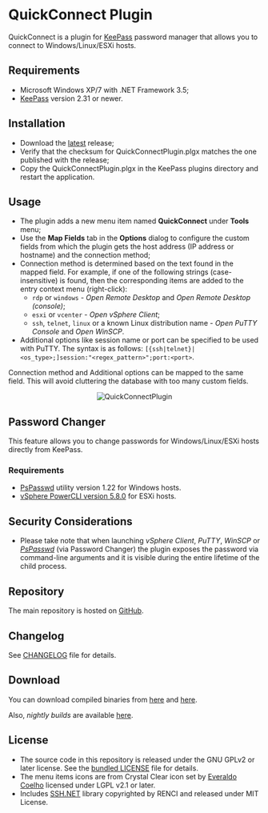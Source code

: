 # QuickConnect Plugin

QuickConnect is a plugin for [KeePass](http://keepass.info) password manager that allows you to connect to Windows/Linux/ESXi hosts.

## Requirements

- Microsoft Windows XP/7 with .NET Framework 3.5;
- [KeePass](http://keepass.info) version 2.31 or newer.

## Installation

- Download the [latest](https://github.com/cristianst85/QuickConnectPlugin/releases/latest) release;
- Verify that the checksum for QuickConnectPlugin.plgx matches the one published with the release;
- Copy the QuickConnectPlugin.plgx in the KeePass plugins directory and restart the application.

## Usage

- The plugin adds a new menu item named **QuickConnect** under **Tools** menu;
- Use the **Map Fields** tab in the **Options** dialog to configure the custom fields from which the plugin gets the host address (IP address or hostname) and the connection method;
- Connection method is determined based on the text found in the mapped field. For example, if one of the following strings (case-insensitive) is found, then the corresponding items are added to the entry context menu (right-click):
    * `rdp` or `windows` - *Open Remote Desktop* and *Open Remote Desktop (console)*;
    * `esxi` or `vcenter` - *Open vSphere Client*;
    * `ssh`, `telnet`, `linux` or a known Linux distribution name - *Open PuTTY Console* and *Open WinSCP*.
- Additional options like session name or port can be specified to be used with PuTTY. The syntax is as follows:
    `[{ssh|telnet}|<os_type>;]session:"<regex_pattern>";port:<port>`.

Connection method and Additional options can be mapped to the same field. This will avoid cluttering the database with too many custom fields.

<p align="center"><img src="https://raw.github.com/cristianst85/QuickConnectPlugin/master/docs/screenshot.png" alt="QuickConnectPlugin" /></p>

## Password Changer

This feature allows you to change passwords for Windows/Linux/ESXi hosts directly from KeePass.

### Requirements

- [PsPasswd](https://technet.microsoft.com/en-us/sysinternals/bb897543.aspx) utility version 1.22 for Windows hosts.
- [vSphere PowerCLI version 5.8.0](https://developercenter.vmware.com/tool/vsphere_powercli/5.8.0) for ESXi hosts.

## Security Considerations

- Please take note that when launching *vSphere Client*, *PuTTY*, *WinSCP* or [*PsPasswd*](https://technet.microsoft.com/en-us/sysinternals/bb897543.aspx) (via Password Changer) the plugin exposes the password via command-line arguments and it is visible during the entire lifetime of the child process.

## Repository

The main repository is hosted on [GitHub](https://github.com/cristianst85/QuickConnectPlugin).

## Changelog

See [CHANGELOG](https://github.com/cristianst85/QuickConnectPlugin/blob/master/CHANGELOG.md) file for details.

## Download

You can download compiled binaries from [here](https://github.com/cristianst85/QuickConnectPlugin/releases/) and [here](http://www.disruptivesoftware.ro/projects/QuickConnectPlugin/).

Also, _nightly builds_ are available [here](http://www.disruptivesoftware.ro/projects/QuickConnectPlugin/nightly/).

## License

* The source code in this repository is released under the GNU GPLv2 or later license. See the [bundled LICENSE](https://github.com/cristianst85/QuickConnectPlugin/blob/master/LICENSE) file for details.
* The menu items icons are from Crystal Clear icon set by [Everaldo Coelho](http://www.everaldo.com/) licensed under LGPL v2.1 or later.
* Includes [SSH.NET](https://github.com/sshnet/SSH.NET) library copyrighted by RENCI and released under MIT License.
